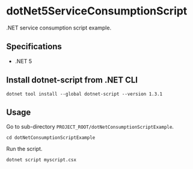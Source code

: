 # dotNet5ServiceConsumptionScript
.NET service consumption script example.

## Specifications
* .NET 5

## Install dotnet-script from .NET CLI
```shell
dotnet tool install --global dotnet-script --version 1.3.1
```

## Usage
Go to sub-directory `PROJECT_ROOT/dotNetConsumptionScriptExample`.
```shell
cd dotNetConsumptionScriptExample
```

Run the script.
```shell
dotnet script myscript.csx
```